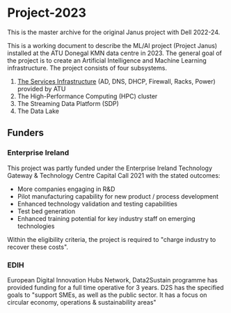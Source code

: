 # Project-2023
This is the master archive for the original Janus project with Dell 2022-24.

This is a working document to describe the ML/AI project (Project Janus) installed at the ATU Donegal KMN data centre in 2023. 
The general goal of the project is to create an Artificial Intelligence and Machine Learning infrastructure.
The project consists of four subsystems.
1.	[The Services Infrastructure](\ServicesInfrastructure\si.md) (AD, DNS, DHCP, Firewall, Racks, Power) provided by ATU
2.	The High-Performance Computing (HPC) cluster
3.	The Streaming Data Platform (SDP)
4.	The Data Lake

## Funders ##
### Enterprise Ireland ###
This project was partly funded under the Enterprise Ireland Technology Gateway & Technology Centre Capital Call 2021 with the stated outcomes:

- More companies engaging in R&D
- Pilot manufacturing capability for new product / process development
- Enhanced technology validation and testing capabilities
- Test bed generation 
- Enhanced training potential for key industry staff on emerging technologies

Within the eligibility criteria, the project is required to "charge industry to recover these costs".


### EDIH ###
European Digital Innovation Hubs Network, Data2Sustain programme has provided funding for a full time operative for 3 years.
D2S has the specified goals to "support SMEs, as well as the public sector. It has a focus on circular economy, operations & sustainability areas"

